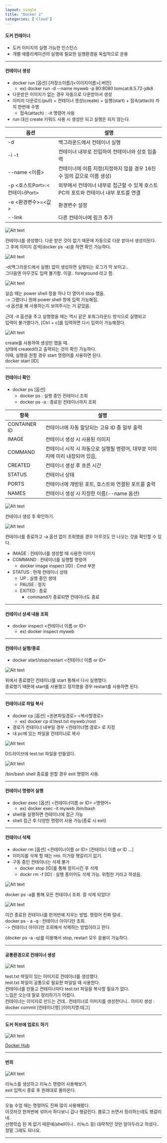```yaml
---
layout: single
title: "Docker 2"
categories: ['Cloud']
---
```


#### 도커 컨테이너
* 도커 이미지의 실행 가능한 인스턴스
* 개별 애플리케이션의 실행에 필요한 실행환경을 독립적으로 운용
   
***

#### 컨테이너 생성
* docker run [옵션] [저장소이름/]<이미지이름>[:버전]
    * ex) docker run -d --name myweb -p 80:8080 tomcat:8.5.72-jdk8
* 다운받은 이미지가 없는 경우 자동으로 다운받아서 생성
* 이미지 다운로드(pull) + 컨테이너 생성(create) + 실행(start) + 접속(attach) 까지 한번에 수행
    * 접속(attach) : -it 명령어 사용
* run 대신 create 키워드 사용 시 생성만 되고 실행은 되지 않는다.
   
|옵션|설명|
|-----|--------|
|-d|백그라운드에서 컨테이너 실행|
|-i -t|컨테이너 내부로 진입하여 컨테이너와 상호 입출력|
|--name <이름>|컨테이너에 이름 지정(지정하지 않을 경우 16진수 임의 값으로 이름 생성)|
|-p <호스트Port>:<컨테이너Port>|외부에서 컨테이너 내부로 접근할 수 있게 호스트 PC의 포트와 컨테이너 내부 포트를 연결|
|-e <환경변수>=<값>|환경변수 설정|
|--link|다른 컨테이너에 링크 추가|   
   
![Alt text](/assets/images/cloud/docker/docker13.jpg)  
   
컨테이너를 생성했다. 다운 받은 것이 없기 때문에 자동으로 다운 받아서 생성이된다.   
그 후에 이미지 검색(docker ps -a)을 하면 확인 가능하다.
   
![Alt text](/assets/images/cloud/docker/docker14.jpg)  

-d(백그라운드에서 실행) 없이 생성하면 실행되는 로그가 막 보이고..   
그다음엔 아무것도 입력 불가함. 이걸.. foreground 라고 함.   
   
![Alt text](/assets/images/cloud/docker/docker15.jpg)  
   
실습 때는 power shell 창을 하나 더 열어서 stop 했음.   
-> 그랬더니 원래 power shell 창에 입력 가능해짐.   
-d 옵션을 왜 사용하는지 보여주시는 거 같았음.   

근데 -it 옵션을 주고 실행했을 때는 역시 같은 포워그라운드 방식으로 실행되고   
입력이 불가했다가, [Ctrl + c]를 입력하면 다시 입력이 가능해졌다.   
   
![Alt text](/assets/images/cloud/docker/docker21.jpg)  
   
create를 사용하여 생성만 했을 때.   
상태에 created라고 출력되는 것이 확인 가능하다.   
이때, 실행을 원할 경우 start 명령어를 사용하면 된다.   
docker start [ID]
   
***

#### 컨테이너 확인
* docker ps [옵션]
    * docker ps : 실행 중인 컨테이너 조회
    * docker ps -a : 종료된 컨테이너까지 조회
   
|항목|설명|
|-----|--------|
|CONTAINER ID|컨테이너에 자동 할당되는 고유 ID 중 일부 출력|
|IMAGE|컨테이너 생성 시 사용된 이미지|
|COMMAND|컨테이너 시작 시 자동으로 실행될 명령어, 대부분 이미지에 미리 내장되어 있음,|컨테이너 생성 시 변경 가능|
|CREATED|컨테이너 생성 후 흐른 시간|
|STATUS|컨테이너 상태|
|PORTS|컨테이너에 개방된 포트, 호스트와 연결된 포트를 출력|
|NAMES|컨테이너 생성 시 지정한 이름(--name 옵션)|
   
![Alt text](/assets/images/cloud/docker/docker16.jpg)  
   
컨테이너 생성 후 확인하기.   

![Alt text](/assets/images/cloud/docker/docker17.jpg)  
   
컨테이너를 종료하고 -a 옵션 없이 조회했을 경우 아무것도 안 나오는 것을 확인할 수 있다.
   
* IMAGE : 컨테이너를 생성할 때 사용한 이미지
* COMMAND : 컨테이너를 실행할 명령어
    * docker image inspect [ID] : Cmd 부분
* STATUS : 현재 컨테이너 상태
    * UP : 실행 중인 생태
    * PAUSE : 정지
    * EXITED : 종료
        * command가 종료되면 컨테이너도 종료
    
***

#### 컨테이너 상세 내용 조회
* docker inspect <컨테이너 이름 or ID>
    * ex) docker inspect myweb

***

#### 컨테이너 실행/종료
* docker start/stop/restart <컨테이너 이름 or ID>
   
![Alt text](/assets/images/cloud/docker/docker18.jpg)  
   
위에서 종료했던 컨테이너를 start 통해서 다시 실행했다.   
종료했기 때문에 start를 사용했고 정지했을 경우 restart를 사용하면 된다.   
   
***

#### 컨테이너로 파일 복사
* docker cp [옵션] <원본파일경로> <복사할경로>
    * ex) docker cp d:\test.txt myweb:/root
* 경로가 컨테이너 내부일 경우 <컨테이너명:경로> 로 지정
* 내 pc에 있는 파일을 컨테이너로 복사
   
![Alt text](/assets/images/cloud/docker/docker23.jpg)  
   
D드라이브에 test.txt 파일을 만들었다.
   
![Alt text](/assets/images/cloud/docker/docker24.jpg)  
   
/bin/bash shell 종료를 원할 경우 exit 명령어 사용.   
   
***

#### 컨테이너 명령어 실행
* docker exec [옵션] <컨테이너이름 or ID> <명령어>
    * ex) docker exec -it myweb /bin/bash
* shell을 실행하면 컨테이너에 접근 가능
* shell 접근 후 다양한 명령어 사용 가능(종료 시 exit)
   
***

#### 컨테이너 삭제
* docker rm [옵션] <컨테이너이름 or ID> [컨테이너 이름 or ID …]
* 이미지를 삭제 할 때는 rmi. 이거랑 헷갈리기 없기.
* 구동 중인 컨테이너는 삭제 불가
    * docker stop [ID]를 통해 정지시킨 후 삭제
    * dockr rm -f [ID] : 실행 중이어도 삭제 가능. 위험한 거라고 하셨음.
   
![Alt text](/assets/images/cloud/docker/docker19.jpg)  
   
docker ps -a를 통해 모든 컨테이너 조회. 잘 삭제 되었다!
   
![Alt text](/assets/images/cloud/docker/docker21.jpg)  
   
이건 종료된 컨테이너를 한꺼번에 지우는 방법. 명령어 진짜 많네..   
docker ps - a -q : 컨테이너 아이디만 조회.   
-> 컨테이너 아이디만 조회해서 삭제하는 방법이라고 한다.
   
(docker ps -a -q)를 이용해서 stop, restart 모두 응용이 가능하다.
   
***

#### 공통환경으로 컨테이너 생성
   
![Alt text](/assets/images/cloud/docker/docker25.jpg)  
   
test.txt 파일이 있는 이미지로 컨테이너를 생성했다.   
test.txt 파일이 공통으로 필요한 파일일 때 사용한다.   
컨테이너를 만들고 컨테이너마다 test.txt 파일을 복사할 필요가 없다.   
느낌은 오는데 말로 정리하기가 어렵다.   
컨테이너는 이미지로 만드는 건데.. 컨테이너로 이미지를 생성한다니..
이미지 생성 : docker commit [컨테이너명] [이미지명:태그]   
   
***

#### 도커 허브에 업로드 하기
   
![Alt text](/assets/images/cloud/docker/docker26.jpg)  
   
[Docker Hub]
   
***

#### 번외
   
![Alt text](/assets/images/cloud/docker/docker20.jpg)  
   
리눅스를 생성하고 리눅스 명령어 사용해보기.   
exit 입력시 종료 후 원래대로 돌아온다.
   
***

오늘 수업 때는 명령어도 진짜 많이 사용해봤다.   
이것저것 한꺼번에 섞어서 하다보니 겁나 헷갈린다. 블로그 쓰면서 정리하는데도 헷갈리네.   
선행학습 된 게 없기 때문에(shell이나.. 리눅스 등) 대략적인 것만 알아두라고 하셨다.. 정말 그래도 되나요.
   

***


[Docker Hub]: https://hub.docker.com/